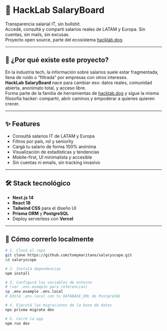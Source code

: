 # 🚀 HackLab SalaryBoard

Transparencia salarial IT, sin bullshit.  
Accedé, consultá y compartí salarios reales de LATAM y Europa. Sin cuentas, sin mails, sin excusas.  
Proyecto open source, parte del ecosistema [hacklab.dog](https://hacklab.dog).

---

## 🧐 ¿Por qué existe este proyecto?

En la industria tech, la información sobre salarios suele estar fragmentada, llena de ruido o “filtrada” por empresas con otros intereses.  
**HackLab SalaryBoard** nace para cambiar eso: datos reales, comunidad abierta, anonimato total, y acceso libre.  
Forma parte de la familia de herramientas de [hacklab.dog](https://hacklab.dog) y sigue la misma filosofía hacker: compartir, abrir caminos y empoderar a quienes quieren crecer.

---

## ✨ Features

- Consultá salarios IT de LATAM y Europa
- Filtros por país, rol y seniority
- Cargá tu salario de forma 100% anónima
- Visualización de estadísticas y tendencias
- Mobile-first, UI minimalista y accesible
- Sin cuentas ni emails, sin tracking invasivo

---

## 🛠️ Stack tecnológico

- **Next.js 14**
- **React 18**
- **Tailwind CSS** para el diseño UI
- **Prisma ORM** y **PostgreSQL**
- Deploy serverless con **Vercel**

---

## 🚦 Cómo correrlo localmente

```bash
# 1. Cloná el repo
git clone https://github.com/tomymaritano/salaryscope.git
cd salaryscope

# 2. Instalá dependencias
npm install

# 3. Configurá las variables de entorno
# (ver .env.example para referencias)
cp .env.example .env.local
# Editá .env.local con tu DATABASE_URL de PostgreSQL

# 4. Ejecutá las migraciones de la base de datos
npx prisma migrate dev

# 5. Corré la app
npm run dev